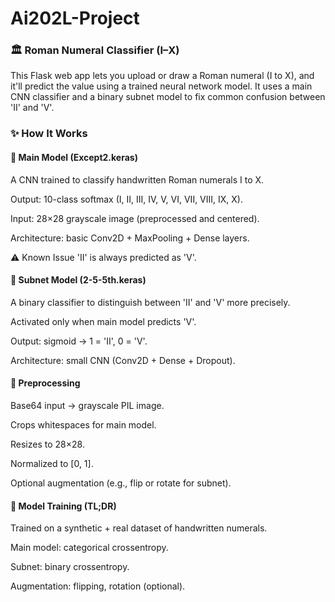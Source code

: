 # Ai202L-Project

### 🏛️ Roman Numeral Classifier (I–X)
This Flask web app lets you upload or draw a Roman numeral (I to X), and it'll predict the value using a trained neural network model. It uses a main CNN classifier and a binary subnet model to fix common confusion between 'II' and 'V'.

### ✨ How It Works
#### 🧠 Main Model (Except2.keras)
A CNN trained to classify handwritten Roman numerals I to X.

Output: 10-class softmax (I, II, III, IV, V, VI, VII, VIII, IX, X).

Input: 28×28 grayscale image (preprocessed and centered).

Architecture: basic Conv2D + MaxPooling + Dense layers.

⚠️ Known Issue
'II' is always predicted as 'V'.

#### 🧩 Subnet Model (2-5-5th.keras)
A binary classifier to distinguish between 'II' and 'V' more precisely.

Activated only when main model predicts 'V'.

Output: sigmoid → 1 = 'II', 0 = 'V'.

Architecture: small CNN (Conv2D + Dense + Dropout).

#### 🔁 Preprocessing
Base64 input → grayscale PIL image.

Crops whitespaces for main model.

Resizes to 28×28.

Normalized to [0, 1].

Optional augmentation (e.g., flip or rotate for subnet).

#### 🧪 Model Training (TL;DR)
Trained on a synthetic + real dataset of handwritten numerals.

Main model: categorical crossentropy.

Subnet: binary crossentropy.

Augmentation: flipping, rotation (optional).

